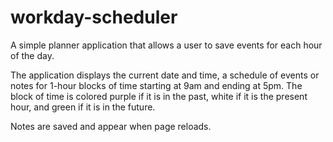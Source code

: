 # workday-scheduler

A simple planner application that allows a user to save events for each hour of the day.

The application displays the current date and time, a schedule of events or notes for 1-hour blocks of time starting at 9am and ending at 5pm. The block of time is colored purple if it is in the past, white if it is the present hour, and green if it is in the future.

Notes are saved and appear when page reloads.
